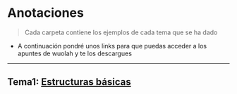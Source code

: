 ﻿# Anotaciones
>Cada carpeta contiene los ejemplos de cada tema que se ha dado
- A continuación pondré unos links para que puedas acceder a los apuntes de wuolah y te los descargues
___
<!--URLS Y TEMAS-->
## Tema1: [Estructuras básicas](https://wuolah.com/etsii-gii-88372/estrategias-de-programacion-y-estructuras-de-datos/7634227 "tema 1")
